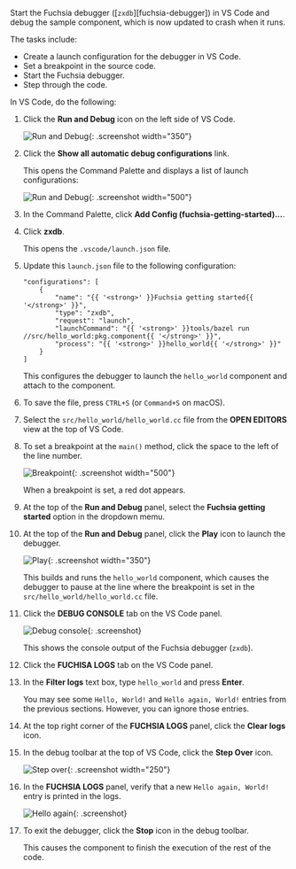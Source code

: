 Start the Fuchsia debugger ([`zxdb`][fuchsia-debugger]) in VS Code and debug
the sample component, which is now  updated to crash when it runs.

The tasks include:

- Create a launch configuration for the debugger in VS Code.
- Set a breakpoint in the source code.
- Start the Fuchsia debugger.
- Step through the code.

In VS Code, do the following:

1. Click the **Run and Debug** icon on the left side of VS Code.

   ![Run and Debug](images/get-started-vscode-run-and-debug-icon.png "The Run and Debug icon in VS Code"){: .screenshot width="350"}

1. Click the **Show all automatic debug configurations** link.

   This opens the Command Palette and displays a list of
   launch configurations:

   ![Run and Debug](images/get-started-vscode-add-config-fuchsia-getting-started.png "The Add Config options in VS Code"){: .screenshot width="500"}

1. In the Command Palette, click
   **Add Config (fuchsia-getting-started)...**.

1. Click **zxdb**.

   This opens the `.vscode/launch.json` file.

1. Update this `launch.json` file to the following configuration:

   ```json5 {:.devsite-disable-click-to-copy}
   "configurations": [
       {
           "name": "{{ '<strong>' }}Fuchsia getting started{{ '</strong>' }}",
           "type": "zxdb",
           "request": "launch",
           "launchCommand": "{{ '<strong>' }}tools/bazel run //src/hello_world:pkg.component{{ '</strong>' }}",
           "process": "{{ '<strong>' }}hello_world{{ '</strong>' }}"
       }
   ]
   ```

   This configures the debugger to launch the `hello_world` component and
   attach to the component.

1. To save the file, press `CTRL+S` (or `Command+S` on macOS).

1. Select the `src/hello_world/hello_world.cc` file from the **OPEN EDITORS**
   view at the top of VS Code.

1. To set a breakpoint at the `main()` method, click the space to the left of
   the line number.

   ![Breakpoint](images/get-started-vscode-breakpoint.png "A breakpoint in VS Code"){: .screenshot width="500"}

   When a breakpoint is set, a red dot appears.

1. At the top of the **Run and Debug** panel, select
   the **Fuchsia getting started** option in the dropdown memu.

1. At the top of the **Run and Debug** panel, click
   the **Play** icon to launch the debugger.

   ![Play](images/get-started-vscode-debug-play-icon.png "A breakpoint in VS Code"){: .screenshot width="350"}

   This builds and runs the `hello_world` component, which causes
   the debugger to pause at the line where the breakpoint is set
   in the `src/hello_world/hello_world.cc` file.

1. Click the **DEBUG CONSOLE** tab on the VS Code panel.

   ![Debug console](images/get-started-vscode-debug-console.png "The Debug console panel in VS Code"){: .screenshot}

   This shows the console output of the Fuchsia debugger (`zxdb`).

1. Click the **FUCHISA LOGS** tab on the VS Code panel.

1. In the **Filter logs** text box, type `hello_world` and press **Enter**.

   You may see some `Hello, World!` and `Hello again, World!` entries from
   the previous sections. However, you can ignore those entries.

1. At the top right corner of the **FUCHSIA LOGS** panel,
   click the **Clear logs** icon.

1. In the debug toolbar at the top of VS Code, click the **Step Over** icon.

   ![Step over](images/get-started-vscode-step-over-icon.png "The Step Over icon in VS Code"){: .screenshot width="250"}

1. In the **FUCHSIA LOGS** panel, verify that a new `Hello again, World!`
   entry is printed in the logs.

   ![Hello again](images/get-started-vscode-debug-hello-again-world.png "Hello again, World in the Fuchsia logs panel of VS Code"){: .screenshot}

1. To exit the debugger, click the **Stop** icon in the debug toolbar.

   This causes the component to finish the execution of the rest of the code.

